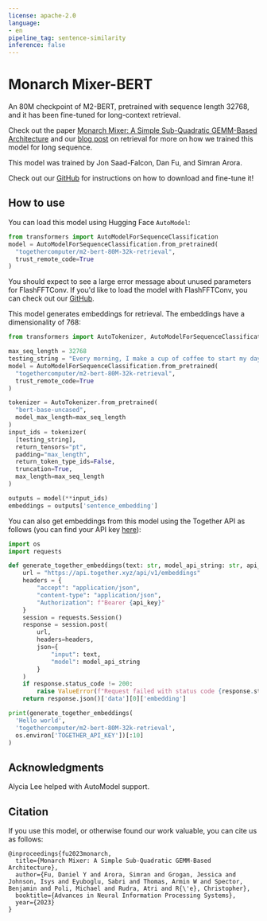 ```yaml
---
license: apache-2.0
language:
- en
pipeline_tag: sentence-similarity
inference: false
---
```


# Monarch Mixer-BERT

An 80M checkpoint of M2-BERT, pretrained with sequence length 32768, and it has been fine-tuned for long-context retrieval.

Check out the paper [Monarch Mixer: A Simple Sub-Quadratic GEMM-Based Architecture](https://arxiv.org/abs/2310.12109) and our [blog post]() on retrieval for more on how we trained this model for long sequence.

This model was trained by Jon Saad-Falcon, Dan Fu, and Simran Arora.

Check out our [GitHub](https://github.com/HazyResearch/m2/tree/main) for instructions on how to download and fine-tune it!

## How to use

You can load this model using Hugging Face `AutoModel`:
```python
from transformers import AutoModelForSequenceClassification
model = AutoModelForSequenceClassification.from_pretrained(
  "togethercomputer/m2-bert-80M-32k-retrieval",
  trust_remote_code=True
)
```

You should expect to see a large error message about unused parameters for FlashFFTConv.
If you'd like to load the model with FlashFFTConv, you can check out our [GitHub](https://github.com/HazyResearch/m2/tree/main).

This model generates embeddings for retrieval. The embeddings have a dimensionality of 768:
```python
from transformers import AutoTokenizer, AutoModelForSequenceClassification

max_seq_length = 32768
testing_string = "Every morning, I make a cup of coffee to start my day."
model = AutoModelForSequenceClassification.from_pretrained(
  "togethercomputer/m2-bert-80M-32k-retrieval",
  trust_remote_code=True
)

tokenizer = AutoTokenizer.from_pretrained(
  "bert-base-uncased",
  model_max_length=max_seq_length
)
input_ids = tokenizer(
  [testing_string],
  return_tensors="pt",
  padding="max_length",
  return_token_type_ids=False,
  truncation=True,
  max_length=max_seq_length
)

outputs = model(**input_ids)
embeddings = outputs['sentence_embedding']
```

You can also get embeddings from this model using the Together API as follows (you can find your API key [here](https://api.together.xyz/settings/api-keys)):
```python
import os
import requests

def generate_together_embeddings(text: str, model_api_string: str, api_key: str):
    url = "https://api.together.xyz/api/v1/embeddings"
    headers = {
        "accept": "application/json",
        "content-type": "application/json",
        "Authorization": f"Bearer {api_key}"
    }
    session = requests.Session()
    response = session.post(
        url,
        headers=headers,
        json={
            "input": text,
            "model": model_api_string
        }
    )
    if response.status_code != 200:
        raise ValueError(f"Request failed with status code {response.status_code}: {response.text}")
    return response.json()['data'][0]['embedding']

print(generate_together_embeddings(
  'Hello world',
  'togethercomputer/m2-bert-80M-32k-retrieval',
  os.environ['TOGETHER_API_KEY'])[:10]
)
```

## Acknowledgments

Alycia Lee helped with AutoModel support.

## Citation

If you use this model, or otherwise found our work valuable, you can cite us as follows:
```
@inproceedings{fu2023monarch,
  title={Monarch Mixer: A Simple Sub-Quadratic GEMM-Based Architecture},
  author={Fu, Daniel Y and Arora, Simran and Grogan, Jessica and Johnson, Isys and Eyuboglu, Sabri and Thomas, Armin W and Spector, Benjamin and Poli, Michael and Rudra, Atri and R{\'e}, Christopher},
  booktitle={Advances in Neural Information Processing Systems},
  year={2023}
}
```